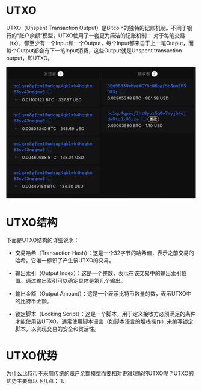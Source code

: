 # UTXO
UTXO（Unspent Transaction Output）是Bitcoin的独特的记账机制。不同于银行的“账户余额”模型，UTXO使用了一套更为简洁的记账机制：
对于每笔交易（tx），都至少有一个Input和一个Output，每个Input都来自于上一笔Output，而每个Output都会有下一笔Input消费，这些Output就是Unspent transaction output，即UTXO。
<div align="center">
<img src= ./image/UTXO.png width=800 />
</div>

# UTXO结构
下面是UTXO结构的详细说明：

* 交易哈希（Transaction Hash）：这是一个32字节的哈希值，表示之前交易的哈希。它唯一标识了产生该UTXO的交易。

* 输出索引（Output Index）：这是一个整数，表示在该交易中的输出索引位置。通过输出索引可以确定具体是第几个输出。

* 输出金额（Output Amount）：这是一个表示比特币数量的数，表示UTXO中的比特币金额。

* 锁定脚本（Locking Script）：这是一个脚本，用于定义接收方必须满足的条件才能使用该UTXO。通常使用脚本语言（如脚本语言的堆栈操作）来编写锁定脚本，以实现交易的安全和灵活性。

# UTXO优势
为什么比特币不采用传统的账户余额模型而要相对更难理解的UTXO呢？UTXO的优势主要有以下几点：
1. 
